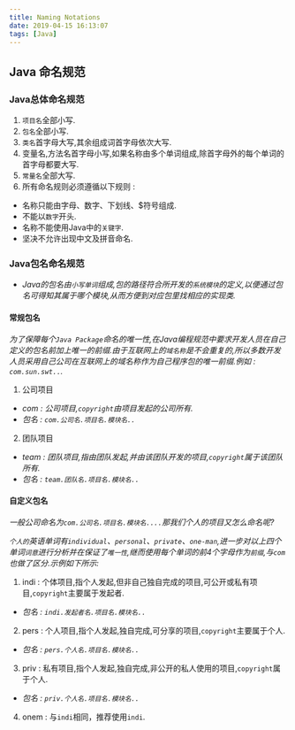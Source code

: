 ```yaml
---
title: Naming Notations
date: 2019-04-15 16:13:07
tags: [Java]
---
```


## Java 命名规范

### Java总体命名规范
1. `项目名`全部小写.
2. `包名`全部小写.
3. `类名`首字母大写,其余组成词首字母依次大写.
5. 变量名,方法名首字母小写,如果名称由多个单词组成,除首字母外的每个单词的首字母都要大写.
6. `常量名`全部大写.
7. 所有命名规则必须遵循以下规则 :
- 名称只能由字母、数字、下划线、$符号组成.
- 不能以`数字`开头.
- 名称不能使用Java中的`关键字`.
- 坚决不允许出现中文及拼音命名.

### Java包名命名规范
- *Java的包名由`小写单词`组成,包的路径符合所开发的`系统模块`的定义,以便通过包名可得知其属于哪个模块,从而方便到对应包里找相应的实现类.*

#### 常规包名
*为了保障每个`Java Package`命名的唯一性,在Java编程规范中要求开发人员在自己定义的包名前加上唯一的前缀.由于互联网上的`域名称`是不会重复的,所以多数开发人员采用自己公司在互联网上的域名称作为自己程序包的唯一前缀.例如 : `com.sun.swt..`.*
1. 公司项目
- *com : 公司项目,`copyright`由项目发起的公司所有.*
- *包名 : `com.公司名.项目名.模块名..`*
  
2. 团队项目
- *team : 团队项目,指由团队发起,并由该团队开发的项目,`copyright`属于该团队所有.*
- *包名 : `team.团队名.项目名.模块名..`*

#### 自定义包名
*一般公司命名为`com.公司名.项目名.模块名....`那我们个人的项目又怎么命名呢?*

*`个人的`英语单词有`individual`、`personal`、`private`、`one-man`,进一步对以上四个单词`词意`进行分析并在保证了`唯一性`,继而使用每个单词的前4个字母作为`前缀`,与`com`也做了区分.示例如下所示:*

1. indi : 个体项目,指个人发起,但非自己独自完成的项目,可公开或私有项目,`copyright`主要属于发起者.
- *包名 : `indi.发起者名.项目名.模块名..`*

2. pers : 个人项目,指个人发起,独自完成,可分享的项目,`copyright`主要属于个人.
- *包名 : `pers.个人名.项目名.模块名..`*

3. priv : 私有项目,指个人发起,独自完成,非公开的私人使用的项目,`copyright`属于个人.
- *包名 : `priv.个人名.项目名.模块名..`*

4. onem : 与`indi`相同，推荐使用`indi`.